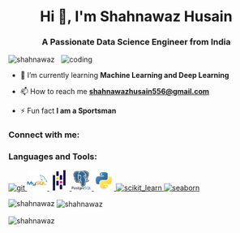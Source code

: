 
<h1 align="center">Hi 👋, I'm Shahnawaz Husain</h1>
<h3 align="center">A Passionate Data Science Engineer from India</h3>

<img align="right" alt="coding" width="400" src="![image](https://github.com/Shahnawaz-Husain-Naqvi/Shahnawaz-Husain-Naqvi/assets/157488204/6176a6ac-cecf-4d29-9d1c-8b05d0e970b3)">

<p align="left"> <img src="https://komarev.com/ghpvc/?username=shahnawaz&label=Profile%20views&color=0e75b6&style=flat" alt="shahnawaz" /> </p>

- 🌱 I’m currently learning **Machine Learning and Deep Learning**

- 📫 How to reach me **shahnawazhusain556@gmail.com**

- ⚡ Fun fact **I am a Sportsman**

<h3 align="left">Connect with me:</h3>
<p align="left">
</p>

<h3 align="left">Languages and Tools:</h3>
<p align="left"> <a href="https://git-scm.com/" target="_blank" rel="noreferrer"> <img src="https://www.vectorlogo.zone/logos/git-scm/git-scm-icon.svg" alt="git" width="40" height="40"/> </a> <a href="https://www.mysql.com/" target="_blank" rel="noreferrer"> <img src="https://raw.githubusercontent.com/devicons/devicon/master/icons/mysql/mysql-original-wordmark.svg" alt="mysql" width="40" height="40"/> </a> <a href="https://pandas.pydata.org/" target="_blank" rel="noreferrer"> <img src="https://raw.githubusercontent.com/devicons/devicon/2ae2a900d2f041da66e950e4d48052658d850630/icons/pandas/pandas-original.svg" alt="pandas" width="40" height="40"/> </a> <a href="https://www.postgresql.org" target="_blank" rel="noreferrer"> <img src="https://raw.githubusercontent.com/devicons/devicon/master/icons/postgresql/postgresql-original-wordmark.svg" alt="postgresql" width="40" height="40"/> </a> <a href="https://www.python.org" target="_blank" rel="noreferrer"> <img src="https://raw.githubusercontent.com/devicons/devicon/master/icons/python/python-original.svg" alt="python" width="40" height="40"/> </a> <a href="https://scikit-learn.org/" target="_blank" rel="noreferrer"> <img src="https://upload.wikimedia.org/wikipedia/commons/0/05/Scikit_learn_logo_small.svg" alt="scikit_learn" width="40" height="40"/> </a> <a href="https://seaborn.pydata.org/" target="_blank" rel="noreferrer"> <img src="https://seaborn.pydata.org/_images/logo-mark-lightbg.svg" alt="seaborn" width="40" height="40"/> </a> </p>

<p><img align="left" src="https://github-readme-stats.vercel.app/api/top-langs?username=shahnawaz&show_icons=true&locale=en&layout=compact" alt="shahnawaz" /></p>

<p>&nbsp;<img align="center" src="https://github-readme-stats.vercel.app/api?username=shahnawaz&show_icons=true&locale=en" alt="shahnawaz" /></p>

<p><img align="center" src="https://github-readme-streak-stats.herokuapp.com/?user=shahnawaz&" alt="shahnawaz" /></p>



